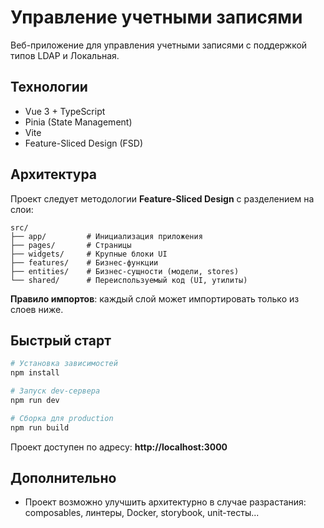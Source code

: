 # Управление учетными записями

Веб-приложение для управления учетными записями с поддержкой типов LDAP и Локальная.

## Технологии

- Vue 3 + TypeScript
- Pinia (State Management)
- Vite
- Feature-Sliced Design (FSD)

## Архитектура

Проект следует методологии **Feature-Sliced Design** с разделением на слои:

```
src/
├── app/         # Инициализация приложения
├── pages/       # Страницы
├── widgets/     # Крупные блоки UI
├── features/    # Бизнес-функции
├── entities/    # Бизнес-сущности (модели, stores)
└── shared/      # Переиспользуемый код (UI, утилиты)
```

**Правило импортов**: каждый слой может импортировать только из слоев ниже.

## Быстрый старт

```bash
# Установка зависимостей
npm install

# Запуск dev-сервера
npm run dev

# Сборка для production
npm run build
```

Проект доступен по адресу: **http://localhost:3000**

## Дополнительно

- Проект возможно улучшить архитектурно в случае разрастания: composables, линтеры, Docker, storybook, unit-тесты...
